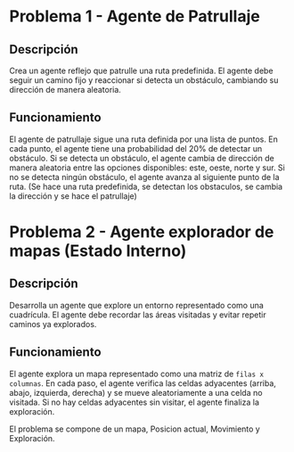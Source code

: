 # Problema 1 - Agente de Patrullaje

## Descripción
Crea un agente reflejo que patrulle una ruta predefinida. El agente debe seguir un camino fijo
y reaccionar si detecta un obstáculo, cambiando su dirección de manera aleatoria.

## Funcionamiento
El agente de patrullaje sigue una ruta definida por una lista de puntos. En cada punto, el agente tiene una probabilidad del 20% de detectar un obstáculo. Si se detecta un obstáculo, el agente cambia de dirección de manera aleatoria entre las opciones disponibles: este, oeste, norte y sur. Si no se detecta ningún obstáculo, el agente avanza al siguiente punto de la ruta. (Se hace una ruta predefinida, se detectan los obstaculos, se cambia la dirección y se hace el patrullaje)

# Problema 2 - Agente explorador de mapas (Estado Interno)

## Descripción
Desarrolla un agente que explore un entorno representado como una cuadrícula. El agente
debe recordar las áreas visitadas y evitar repetir caminos ya explorados.

## Funcionamiento
El agente explora un mapa representado como una matriz de `filas x columnas`. En cada paso, el agente verifica las celdas adyacentes (arriba, abajo, izquierda, derecha) y se mueve aleatoriamente a una celda no visitada. Si no hay celdas adyacentes sin visitar, el agente finaliza la exploración.

El problema se compone de un mapa, Posicion actual, Movimiento y Exploración.